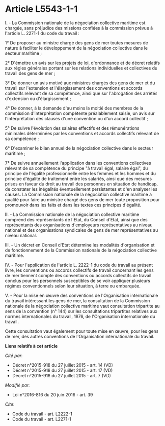 # Article L5543-1-1

I. - La Commission nationale de la négociation collective maritime est chargée, sans préjudice des missions confiées à la
commission prévue à l'article L. 2271-1 du code du travail : 

1° De proposer au ministre chargé des gens de mer toutes mesures de nature à faciliter le développement de la négociation
collective dans le secteur maritime ; 

2° D'émettre un avis sur les projets de loi, d'ordonnance et de décret relatifs aux règles générales portant sur les
relations individuelles et collectives du travail des gens de mer ; 

3° De donner un avis motivé aux ministres chargés des gens de mer et du travail sur l'extension et l'élargissement des
conventions et accords collectifs relevant de sa compétence, ainsi que sur l'abrogation des arrêtés d'extension ou
d'élargissement ; 

4° De donner, à la demande d'au moins la moitié des membres de la commission d'interprétation compétente préalablement
saisie, un avis sur l'interprétation des clauses d'une convention ou d'un accord collectif ; 

5° De suivre l'évolution des salaires effectifs et des rémunérations minimales déterminées par les conventions et accords
collectifs relevant de sa compétence ; 

6° D'examiner le bilan annuel de la négociation collective dans le secteur maritime ; 

7° De suivre annuellement l'application dans les conventions collectives relevant de sa compétence du principe "à travail
égal, salaire égal", du principe de l'égalité professionnelle entre les femmes et les hommes et du principe d'égalité de
traitement entre les salariés, ainsi que des mesures prises en faveur du droit au travail des personnes en situation de
handicap, de constater les inégalités éventuellement persistantes et d'en analyser les causes. La Commission nationale de la
négociation collective maritime a qualité pour faire au ministre chargé des gens de mer toute proposition pour promouvoir
dans les faits et dans les textes ces principes d'égalité. 

II. - La Commission nationale de la négociation collective maritime comprend des représentants de l'Etat, du Conseil d'Etat,
ainsi que des représentants des organisations d'employeurs représentatives au niveau national et des organisations syndicales
de gens de mer représentatives au niveau national. 

III. - Un décret en Conseil d'Etat détermine les modalités d'organisation et de fonctionnement de la Commission nationale de
la négociation collective maritime. 

IV. - Pour l'application de l'article L. 2222-1 du code du travail au présent livre, les conventions ou accords collectifs de
travail concernant les gens de mer tiennent compte des conventions ou accords collectifs de travail conclus pour les
personnels susceptibles de se voir appliquer plusieurs régimes conventionnels selon leur situation, à terre ou embarquée. 

V. - Pour la mise en œuvre des conventions de l'Organisation internationale du travail intéressant les gens de mer, la
consultation de la Commission nationale de la négociation collective maritime vaut consultation tripartite au sens de la
convention (n° 144) sur les consultations tripartites relatives aux normes internationales du travail, 1976, de
l'Organisation internationale du travail.

Cette consultation vaut également pour toute mise en œuvre, pour les gens de mer, des autres conventions de l'Organisation
internationale du travail.

**Liens relatifs à cet article**

_Cité par_:

  - Décret n°2015-918 du 27 juillet 2015 - art. 14 (VD)
  - Décret n°2015-918 du 27 juillet 2015 - art. 17 (VD)
  - Décret n°2015-918 du 27 juillet 2015 - art. 7 (VD)

_Modifié par_:

  - Loi n°2016-816 du 20 juin 2016 - art. 39

_Cite_:

  - Code du travail - art. L2222-1
  - Code du travail - art. L2271-1
